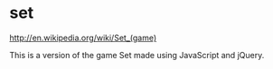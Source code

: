 set
===

http://en.wikipedia.org/wiki/Set_(game)

This is a version of the game Set made using JavaScript and jQuery.
